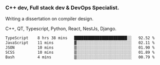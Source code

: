<h3>C++ dev, Full stack dev & DevOps Specialist.</h3>
<p>Writing a dissertation on compiler design. <p>
<p>C++, QT, Typescript, Python, React, NestJs, Django.</p>

<!--START_SECTION:waka-->

```txt
TypeScript    8 hrs 38 mins   ███████████████████████░░   92.52 %
JavaScript    11 mins         ▓░░░░░░░░░░░░░░░░░░░░░░░░   02.11 %
JSON          10 mins         ▒░░░░░░░░░░░░░░░░░░░░░░░░   01.90 %
SCSS          10 mins         ▒░░░░░░░░░░░░░░░░░░░░░░░░   01.89 %
Bash          4 mins          ▒░░░░░░░░░░░░░░░░░░░░░░░░   00.79 %
```

<!--END_SECTION:waka-->
